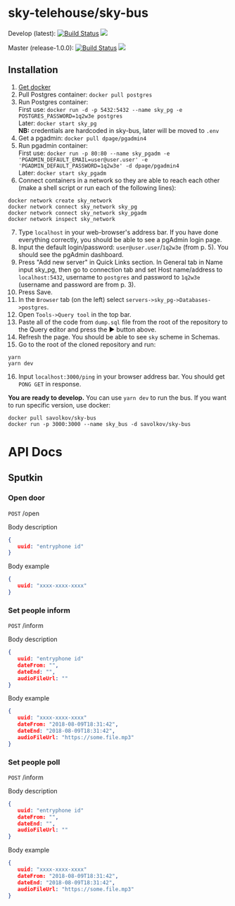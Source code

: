 # sky-telehouse/sky-bus

Develop (latest): [![Build Status](https://travis-ci.org/sky-telehouse/sky-bus.svg?branch=develop)](https://travis-ci.org/sky-telehouse/sky-bus)
[![](https://images.microbadger.com/badges/version/savolkov/sky-bus.svg)](https://microbadger.com/images/savolkov/sky-bus "Get your own version badge on microbadger.com")

Master (release-1.0.0): [![Build Status](https://travis-ci.org/sky-telehouse/sky-bus.svg?branch=master)](https://travis-ci.org/sky-telehouse/sky-bus)
[![](https://images.microbadger.com/badges/version/savolkov/sky-bus:release-1.0.0.svg)](https://microbadger.com/images/savolkov/sky-bus:release-1.0.0 "Get your own version badge on microbadger.com")

## Installation
1. [Get docker](https://www.docker.com/get-started)
2. Pull Postgres container:
`docker pull postgres`
3. Run Postgres container:  
First use: `docker run -d -p 5432:5432 --name sky_pg -e POSTGRES_PASSWORD=1q2w3e postgres`  
Later: `docker start sky_pg`  
**NB:** credentials are hardcoded in sky-bus, later will be moved to `.env`
4. Get a pgadmin: `docker pull dpage/pgadmin4`
5. Run pgadmin container:  
   First use: `docker run -p 80:80 --name sky_pgadm -e 'PGADMIN_DEFAULT_EMAIL=user@user.user' -e 'PGADMIN_DEFAULT_PASSWORD=1q2w3e' -d dpage/pgadmin4`  
   Later: `docker start sky_pgadm`
6. Connect containers in a network so they are able to reach each other (make a shell script or run each of the following lines):
```shell script
docker network create sky_network
docker network connect sky_network sky_pg
docker network connect sky_network sky_pgadm
docker network inspect sky_network
```
7. Type `localhost` in your web-browser's address bar. If you have done everything correctly, you should be able to see a pgAdmin login page.
8. Input the default login/password: `user@user.user`/`1q2w3e` (from p. 5). You should see the pgAdmin dashboard.
9. Press "Add new server" in Quick Links section. In General tab in Name input sky_pg, then go to connection tab and set Host name/address to `localhost:5432`, username to `postgres` and password to `1q2w3e` (username and password are from p. 3).
10. Press Save.
11. In the `Browser` tab (on the left) select `servers->sky_pg->Databases->postgres`.
12. Open `Tools->Query tool` in the top bar.
13. Paste all of the code from `dump.sql` file from the root of the repository to the Query editor and press the ▶ button above.
14. Refresh the page. You should be able to see `sky` scheme in Schemas.
15. Go to the root of the cloned repository and run:
```shell script
yarn
yarn dev
```
16. Input `localhost:3000/ping` in your browser address bar. You should get `PONG GET` in response.

**You are ready to develop.** You can use `yarn dev` to run the bus.
If you want to run specific version, use docker:
```shell script
docker pull savolkov/sky-bus
docker run -p 3000:3000 --name sky_bus -d savolkov/sky-bus
```

# API Docs 

## Sputkin

### Open door

`POST` /open

Body description
```json
{
   uuid: "entryphone id"
}
```

Body example
```json
{
   uuid: "xxxx-xxxx-xxxx"
}
```

### Set people inform

`POST` /inform

Body description
```json
{
   uuid: "entryphone id"
   dateFrom: "", 
   dateEnd: "", 
   audioFileUrl: ""
}
```

Body example
```json
{
   uuid: "xxxx-xxxx-xxxx"
   dateFrom: "2018-08-09T18:31:42", 
   dateEnd: "2018-08-09T18:31:42", 
   audioFileUrl: "https://some.file.mp3"
}
```

### Set people poll

`POST` /inform

Body description
```json
{
   uuid: "entryphone id"
   dateFrom: "", 
   dateEnd: "", 
   audioFileUrl: ""
}
```

Body example
```json
{
   uuid: "xxxx-xxxx-xxxx"
   dateFrom: "2018-08-09T18:31:42", 
   dateEnd: "2018-08-09T18:31:42", 
   audioFileUrl: "https://some.file.mp3"
}
```